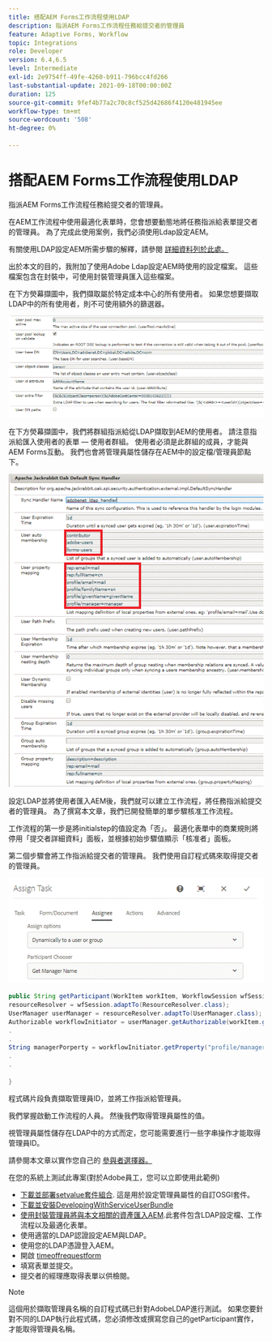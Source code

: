 ```yaml
---
title: 搭配AEM Forms工作流程使用LDAP
description: 指派AEM Forms工作流程任務給提交者的管理員
feature: Adaptive Forms, Workflow
topic: Integrations
role: Developer
version: 6.4,6.5
level: Intermediate
exl-id: 2e9754ff-49fe-4260-b911-796bcc4fd266
last-substantial-update: 2021-09-18T00:00:00Z
duration: 125
source-git-commit: 9fef4b77a2c70c8cf525d42686f4120e481945ee
workflow-type: tm+mt
source-wordcount: '508'
ht-degree: 0%

---
```


# 搭配AEM Forms工作流程使用LDAP

指派AEM Forms工作流程任務給提交者的管理員。

在AEM工作流程中使用最適化表單時，您會想要動態地將任務指派給表單提交者的管理員。 為了完成此使用案例，我們必須使用Ldap設定AEM。

有關使用LDAP設定AEM所需步驟的解釋，請參閱 [詳細資料列於此處。](https://helpx.adobe.com/experience-manager/6-5/sites/administering/using/ldap-config.html)

出於本文的目的，我附加了使用Adobe Ldap設定AEM時使用的設定檔案。 這些檔案包含在封裝中，可使用封裝管理員匯入這些檔案。

在下方熒幕擷圖中，我們擷取屬於特定成本中心的所有使用者。 如果您想要擷取LDAP中的所有使用者，則不可使用額外的篩選器。

![LDAP組態](assets/costcenterldap.gif)

在下方熒幕擷圖中，我們將群組指派給從LDAP擷取到AEM的使用者。 請注意指派給匯入使用者的表單 — 使用者群組。 使用者必須是此群組的成員，才能與AEM Forms互動。 我們也會將管理員屬性儲存在AEM中的設定檔/管理員節點下。

![Synchandler](assets/synchandler.gif)

設定LDAP並將使用者匯入AEM後，我們就可以建立工作流程，將任務指派給提交者的管理員。 為了撰寫本文章，我們已開發簡單的單步驟核准工作流程。

工作流程的第一步是將initialstep的值設定為「否」。 最適化表單中的商業規則將停用「提交者詳細資料」面板，並根據初始步驟值顯示「核准者」面板。

第二個步驟會將工作指派給提交者的管理員。 我們使用自訂程式碼來取得提交者的管理員。

![指派任務](assets/assigntask.gif)

```java
public String getParticipant(WorkItem workItem, WorkflowSession wfSession, MetaDataMap arg2) throws WorkflowException{
resourceResolver = wfSession.adaptTo(ResourceResolver.class);
UserManager userManager = resourceResolver.adaptTo(UserManager.class);
Authorizable workflowInitiator = userManager.getAuthorizable(workItem.getWorkflow().getInitiator());
.
.
String managerPorperty = workflowInitiator.getProperty("profile/manager")[0].getString();
.
.

}
```

程式碼片段負責擷取管理員ID，並將工作指派給管理員。

我們掌握啟動工作流程的人員。 然後我們取得管理員屬性的值。

視管理員屬性儲存在LDAP中的方式而定，您可能需要進行一些字串操作才能取得管理員ID。

請參閱本文章以實作您自己的 [參與者選擇器。](https://helpx.adobe.com/experience-manager/using/dynamic-steps.html)

在您的系統上測試此專案(對於Adobe員工，您可以立即使用此範例)

* [下載並部署setvalue套件組合](/help/forms/assets/common-osgi-bundles/SetValueApp.core-1.0-SNAPSHOT.jar). 這是用於設定管理員屬性的自訂OSGI套件。
* [下載並安裝DevelopingWithServiceUserBundle](/help/forms/assets/common-osgi-bundles/DevelopingWithServiceUser.jar)
* [使用封裝管理員將與本文相關的資產匯入AEM](assets/aem-forms-ldap.zip).此套件包含LDAP設定檔、工作流程以及最適化表單。
* 使用適當的LDAP認證設定AEM與LDAP。
* 使用您的LDAP憑證登入AEM。
* 開啟 [timeoffrequestform](http://localhost:4502/content/dam/formsanddocuments/helpx/timeoffrequestform/jcr:content?wcmmode=disabled)
* 填寫表單並提交。
* 提交者的經理應取得表單以供檢閱。

>[!NOTE]
>
>這個用於擷取管理員名稱的自訂程式碼已針對AdobeLDAP進行測試。 如果您要針對不同的LDAP執行此程式碼，您必須修改或撰寫您自己的getParticipant實作，才能取得管理員名稱。
